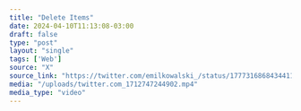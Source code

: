 ```yaml
---
title: "Delete Items"
date: 2024-04-10T11:13:08-03:00
draft: false
type: "post"
layout: "single"
tags: ['Web']
source: "X"
source_link: "https://twitter.com/emilkowalski_/status/1777316868434411750"
media: "/uploads/twitter.com_1712747244902.mp4"
media_type: "video"
---
```


